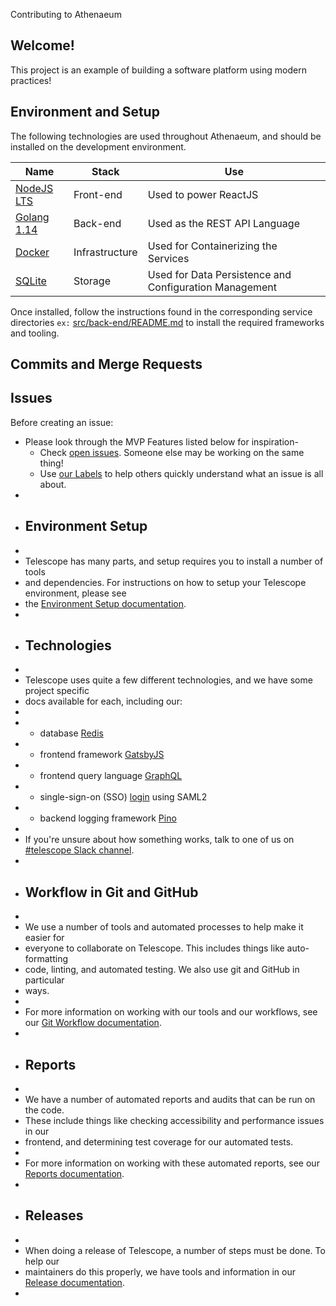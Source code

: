 Contributing to Athenaeum

## Welcome!

This project is an example of building a software platform using modern practices!

## Environment and Setup

The following technologies are used throughout Athenaeum, and should be installed on the development environment.

| Name                                        | Stack          | Use                                                    |
| ------------------------------------------- | -------------- | ------------------------------------------------------ |
| [NodeJS LTS](https://nodejs.org/en/)        | Front-end      | Used to power ReactJS                                  |
| [Golang 1.14](https://golang.org/)          | Back-end       | Used as the REST API Language                          |
| [Docker](https://www.docker.com/)           | Infrastructure | Used for Containerizing the Services                   |
| [SQLite](https://www.sqlite.org/index.html) | Storage        | Used for Data Persistence and Configuration Management |

Once installed, follow the instructions found in the corresponding service directories `ex:` [src/back-end/README.md](https://github.com/raygervais/Athenaeum/src/back-end/README.md) to install the required frameworks and tooling.

## Commits and Merge Requests

## Issues

Before creating an issue:

- Please look through the MVP Features listed below for inspiration-
  - Check [open issues](https://github.com/Seneca-CDOT/telescope/issues). Someone else may be working on the same thing!
  - Use [our Labels](https://github.com/Seneca-CDOT/telescope/labels) to help others quickly understand what an issue is all about.
-
- ## Environment Setup
-
- Telescope has many parts, and setup requires you to install a number of tools
- and dependencies. For instructions on how to setup your Telescope environment, please see
- the [Environment Setup documentation](https://github.com/Seneca-CDOT/telescope/blob/master/docs/environment-setup.md).
-
- ## Technologies
-
- Telescope uses quite a few different technologies, and we have some project specific
- docs available for each, including our:
-
- - database [Redis](redis.md)
- - frontend framework [GatsbyJS](gatsbyjs.md)
- - frontend query language [GraphQL](graphql.md)
- - single-sign-on (SSO) [login](login.md) using SAML2
- - backend logging framework [Pino](logging.md)
-
- If you're unsure about how something works, talk to one of us on [#telescope Slack channel](https://seneca-open-source.slack.com/archives/CS5DGCAE5).
-
- ## Workflow in Git and GitHub
-
- We use a number of tools and automated processes to help make it easier for
- everyone to collaborate on Telescope. This includes things like auto-formatting
- code, linting, and automated testing. We also use git and GitHub in particular
- ways.
-
- For more information on working with our tools and our workflows, see our [Git Workflow documentation](git-workflow.md).
-
- ## Reports
-
- We have a number of automated reports and audits that can be run on the code.
- These include things like checking accessibility and performance issues in our
- frontend, and determining test coverage for our automated tests.
-
- For more information on working with these automated reports, see our [Reports documentation](reports.md).
-
- ## Releases
-
- When doing a release of Telescope, a number of steps must be done. To help our
- maintainers do this properly, we have tools and information in our [Release documentation](release.md).
-
